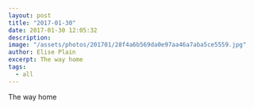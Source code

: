```yaml
---
layout: post
title: "2017-01-30"
date: 2017-01-30 12:05:32
description: 
image: "/assets/photos/201701/28f4a6b569da0e97aa46a7aba5ce5559.jpg"
author: Elise Plain
excerpt: The way home
tags: 
  - all
---
```


The way home
<p></p>
